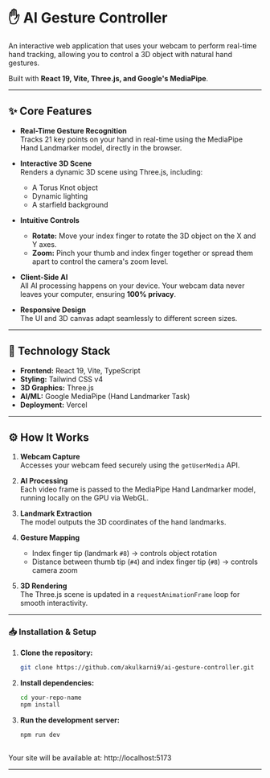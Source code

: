 # ✋ AI Gesture Controller

An interactive web application that uses your webcam to perform real-time hand tracking, allowing you to control a 3D object with natural hand gestures.  

Built with **React 19, Vite, Three.js, and Google's MediaPipe**.

---

## ✨ Core Features

- **Real-Time Gesture Recognition**  
  Tracks 21 key points on your hand in real-time using the MediaPipe Hand Landmarker model, directly in the browser.

- **Interactive 3D Scene**  
  Renders a dynamic 3D scene using Three.js, including:  
  - A Torus Knot object  
  - Dynamic lighting  
  - A starfield background  

- **Intuitive Controls**  
  - **Rotate:** Move your index finger to rotate the 3D object on the X and Y axes.  
  - **Zoom:** Pinch your thumb and index finger together or spread them apart to control the camera's zoom level.  

- **Client-Side AI**  
  All AI processing happens on your device. Your webcam data never leaves your computer, ensuring **100% privacy**.

- **Responsive Design**  
  The UI and 3D canvas adapt seamlessly to different screen sizes.

---

## 🚀 Technology Stack

- **Frontend:** React 19, Vite, TypeScript  
- **Styling:** Tailwind CSS v4  
- **3D Graphics:** Three.js  
- **AI/ML:** Google MediaPipe (Hand Landmarker Task)  
- **Deployment:** Vercel  

---

## ⚙️ How It Works

1. **Webcam Capture**  
   Accesses your webcam feed securely using the `getUserMedia` API.

2. **AI Processing**  
   Each video frame is passed to the MediaPipe Hand Landmarker model, running locally on the GPU via WebGL.

3. **Landmark Extraction**  
   The model outputs the 3D coordinates of the hand landmarks.

4. **Gesture Mapping**  
   - Index finger tip (landmark `#8`) → controls object rotation  
   - Distance between thumb tip (`#4`) and index finger tip (`#8`) → controls camera zoom  

5. **3D Rendering**  
   The Three.js scene is updated in a `requestAnimationFrame` loop for smooth interactivity.

---

### 📥 Installation & Setup  

1. **Clone the repository:**  
   ```bash
   git clone https://github.com/akulkarni9/ai-gesture-controller.git
2. **Install dependencies:**  
   ```bash
   cd your-repo-name
   npm install
3. **Run the development server:**  
   ```bash
   npm run dev
  
Your site will be available at: http://localhost:5173  

---  





